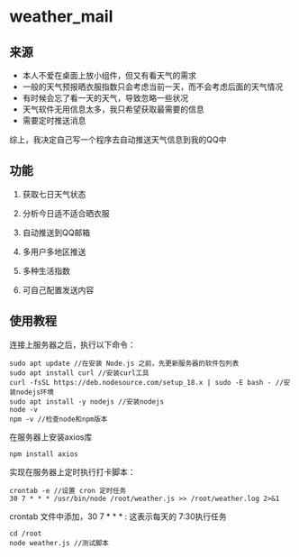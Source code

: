 # weather_mail
## 来源

- 本人不爱在桌面上放小组件，但又有看天气的需求
- 一般的天气预报晒衣服指数只会考虑当前一天，而不会考虑后面的天气情况
- 有时候会忘了看一天的天气，导致忽略一些状况
- 天气软件无用信息太多，我只希望获取最需要的信息
- 需要定时推送消息

综上，我决定自己写一个程序去自动推送天气信息到我的QQ中



## 功能

1. 获取七日天气状态
2. 分析今日适不适合晒衣服

3. 自动推送到QQ邮箱
4. 多用户多地区推送
5. 多种生活指数
6. 可自己配置发送内容



## 使用教程

连接上服务器之后，执行以下命令：

```
sudo apt update //在安装 Node.js 之前，先更新服务器的软件包列表
sudo apt install curl //安装curl工具
curl -fsSL https://deb.nodesource.com/setup_18.x | sudo -E bash - //安装nodejs环境
sudo apt install -y nodejs //安装nodejs
node -v
npm -v //检查node和npm版本
```

在服务器上安装axios库

```
npm install axios
```

实现在服务器上定时执行打卡脚本：

```
crontab -e //设置 cron 定时任务
30 7 * * * /usr/bin/node /root/weather.js >> /root/weather.log 2>&1
```

crontab 文件中添加，30 7 * * * : 这表示每天的 7:30执行任务

```
cd /root
node weather.js //测试脚本
```

